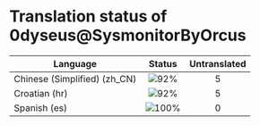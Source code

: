 # Translation status of 0dyseus@SysmonitorByOrcus

Language | Status | Untranslated
---------|:------:|:-----------:
Chinese (Simplified) (zh_CN) | ![92%](http://progressed.io/bar/92) | 5
Croatian (hr) | ![92%](http://progressed.io/bar/92) | 5
Spanish (es) | ![100%](http://progressed.io/bar/100) | 0
